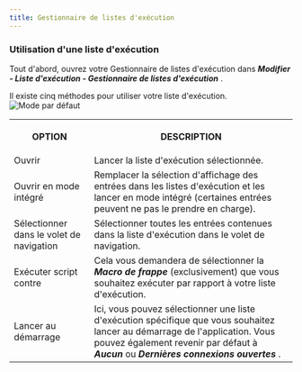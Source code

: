 ```yaml
---
title: Gestionnaire de listes d'exécution
---
```

### Utilisation d'une liste d'exécution 

Tout d'abord, ouvrez votre Gestionnaire de listes d'exécution dans ***Modifier - Liste d'exécution - Gestionnaire de listes d'exécution*** .  

Il existe cinq méthodes pour utiliser votre liste d'exécution.  
![Mode par défaut](https://webdevolutions.azureedge.net/docs/fr/rdm/windows/clip10260.png) 

<table>
	<tr>
		<th>

OPTION 
		</th>
		<th>
DESCRIPTION 
		</th>
	</tr>
	<tr>
		<td>
Ouvrir 
		</td>
		<td>
Lancer la liste d'exécution sélectionnée. 
		</td>
	</tr>
	<tr>
		<td>
Ouvrir en mode intégré 
		</td>
		<td>
Remplacer la sélection d'affichage des entrées dans les listes d'exécution et les lancer en mode intégré (certaines entrées peuvent ne pas le prendre en charge). 
		</td>
	</tr>
	<tr>
		<td>
Sélectionner dans le volet de navigation 
		</td>
		<td>
Sélectionner toutes les entrées contenues dans la liste d'exécution dans le volet de navigation. 
		</td>
	</tr>
	<tr>
		<td>
Exécuter script contre 
		</td>
		<td>
Cela vous demandera de sélectionner la ***Macro de frappe*** (exclusivement) que vous souhaitez exécuter par rapport à votre liste d'exécution. 
		</td>
	</tr>
	<tr>
		<td>
Lancer au démarrage 
		</td>
		<td>
Ici, vous pouvez sélectionner une liste d'exécution spécifique que vous souhaitez lancer au démarrage de l'application. Vous pouvez également revenir par défaut à ***Aucun*** ou ***Dernières connexions ouvertes*** . 
		</td>
	</tr>
</table>


